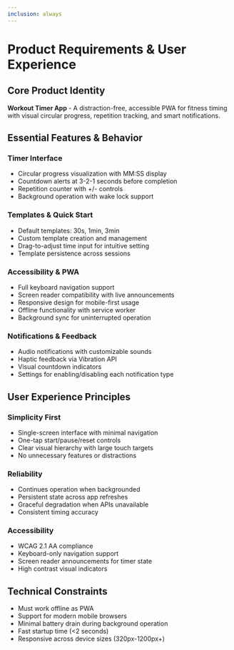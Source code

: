 ```yaml
---
inclusion: always
---
```


# Product Requirements & User Experience

## Core Product Identity

**Workout Timer App** - A distraction-free, accessible PWA for fitness timing with visual circular progress, repetition tracking, and smart notifications.

## Essential Features & Behavior

### Timer Interface
- Circular progress visualization with MM:SS display
- Countdown alerts at 3-2-1 seconds before completion
- Repetition counter with +/- controls
- Background operation with wake lock support

### Templates & Quick Start
- Default templates: 30s, 1min, 3min
- Custom template creation and management
- Drag-to-adjust time input for intuitive setting
- Template persistence across sessions

### Accessibility & PWA
- Full keyboard navigation support
- Screen reader compatibility with live announcements
- Responsive design for mobile-first usage
- Offline functionality with service worker
- Background sync for uninterrupted operation

### Notifications & Feedback
- Audio notifications with customizable sounds
- Haptic feedback via Vibration API
- Visual countdown indicators
- Settings for enabling/disabling each notification type

## User Experience Principles

### Simplicity First
- Single-screen interface with minimal navigation
- One-tap start/pause/reset controls
- Clear visual hierarchy with large touch targets
- No unnecessary features or distractions

### Reliability
- Continues operation when backgrounded
- Persistent state across app refreshes
- Graceful degradation when APIs unavailable
- Consistent timing accuracy

### Accessibility
- WCAG 2.1 AA compliance
- Keyboard-only navigation support
- Screen reader announcements for timer state
- High contrast visual indicators

## Technical Constraints

- Must work offline as PWA
- Support for modern mobile browsers
- Minimal battery drain during background operation
- Fast startup time (<2 seconds)
- Responsive across device sizes (320px-1200px+)